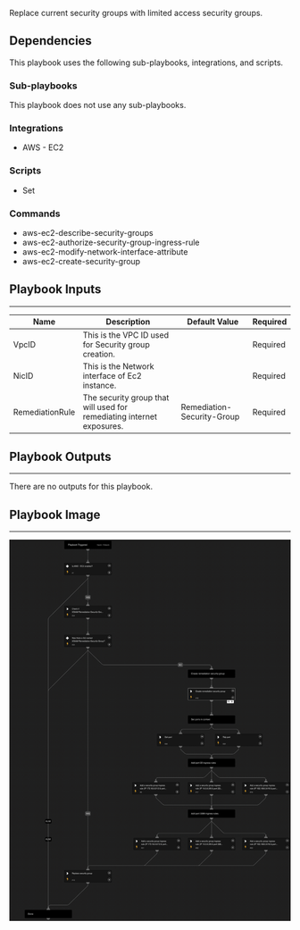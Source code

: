 Replace current security groups with limited access security groups.

## Dependencies
This playbook uses the following sub-playbooks, integrations, and scripts.

### Sub-playbooks
This playbook does not use any sub-playbooks.

### Integrations
* AWS - EC2

### Scripts
* Set

### Commands
* aws-ec2-describe-security-groups
* aws-ec2-authorize-security-group-ingress-rule
* aws-ec2-modify-network-interface-attribute
* aws-ec2-create-security-group

## Playbook Inputs
---

| **Name** | **Description** | **Default Value** | **Required** |
| --- | --- | --- | --- |
| VpcID | This is the VPC ID used for Security group creation. |  | Required |
| NicID | This is the Network interface of Ec2 instance. |  | Required |
| RemediationRule | The security group that will used for remediating internet exposures.  | Remediation-Security-Group | Required |

## Playbook Outputs
---
There are no outputs for this playbook.

## Playbook Image
---
![AWS - Security Group Remediation](../doc_files/AWS_-_Security_Group_Remediation.png)